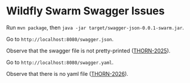 # Wildfly Swarm Swagger Issues

Run `mvn package`, then `java -jar target/swagger-json-0.0.1-swarm.jar`.

Go to `http://localhost:8080/swagger.json`.

Observe that the swagger file is not pretty-printed ([THORN-2025](https://issues.jboss.org/browse/THORN-2025)).

Go to `http://localhost:8080/swagger.yaml`.

Observe that there is no yaml file ([THORN-2026](https://issues.jboss.org/browse/THORN-2026)).




